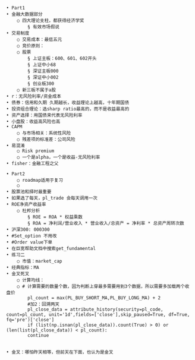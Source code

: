 	• Part1
	• 金融大数据部分
		○ 四大理论支柱，都获得经济学奖
			§ 有效市场假说
	• 交易制度
		○ 交易成本：最低五元
		○ 竞价原则：
		○ 股票
			§ 上证主板：600、601、602开头
			§ 上证中小68
			§ 深证主板000
			§ 深证中小002
			§ 创业板300
		○ 新三板不属于a股
	• r：无风险利率/资金成本
	• 债券：信用和久期 久期越长，收益理论上越高，十年期国债
	• 投资组合理论：选sharp ratio最高的，而不是收益最高的
	• 资产选择：用国债来代表无风险利率
	• 小盘股：收益高风险也高
	• CAPM
		○ 与市场相关：系统性风险
		○ 残差项的标准差：公司风险
	• 易混淆
		○ Risk premium
		○ 一个是alpha，一个是收益-无风险利率
	• fisher：金融工程之父

	• Part2
		○ roadmap适用于复习
		○ 
	• 股票池和择时最重要
	• 如果选了每天，pl_trade 会每天调用一次
	• ROE净资产收益率
		○ 杜邦分析
			§ ROE = ROA * 权益乘数
			§ ROA = 净利润/营业收入 * 营业收入/总资产 = 净利率 * 总资产周转次数
	• 沪深300: 000300
	• #Set_option 不用改
	• #Order value下单
	• 在巨宽帮助文档中搜索get_fundamental
	• 练习二
		○ 市值：market_cap
	• 经典指标：MA
	• 金叉死叉
		○ 计算均线：
		○ # 计算需要的数量个数，因为判断上穿最多需要用到3个数据，所以需要多加载两个收盘价	
			pl_count = max(PL_BUY_SHORT_MA,PL_BUY_LONG_MA) + 2
			#加2：回溯两天
			pl_close_data = attribute_history(security=pl_code, count=pl_count, unit='1d',fields=['close'],skip_paused=True, df=True, fq='pre')['close']
			if (list(np.isnan(pl_close_data)).count(True) > 0) or (len(list(pl_close_data)) < pl_count):
			continue
		
				
	• 金叉：哪怕昨天相等，但前天在下面，也认为是金叉
